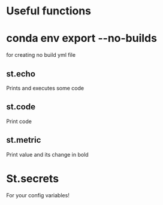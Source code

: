 # Useful functions


# conda env export --no-builds
for creating no build yml file

## st.echo
Prints and executes some code

## st.code
Print code

## st.metric 
Print value and its change in bold 

# St.secrets
For your config variables!